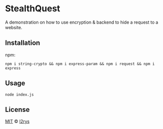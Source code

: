 # StealthQuest
A demonstration on how to use encryption & backend to hide a request to a website.

## Installation
npm:

    npm i string-crypto && npm i express-param && npm i request && npm i express

## Usage

    node index.js

## License
<a href="https://github.com/I2rys/StealthQuest/blob/main/LICENSE">MIT</a> © <a href="https://github.com/I2rys">I2rys</a>
